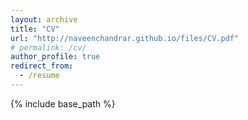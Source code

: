 ```yaml
---
layout: archive
title: "CV"
url: "http://naveenchandrar.github.io/files/CV.pdf"
# permalink: /cv/
author_profile: true
redirect_from:
  - /resume
---
```


{% include base_path %}

